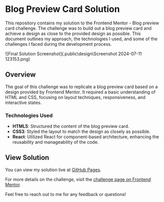 # Blog Preview Card Solution

This repository contains my solution to the Frontend Mentor - Blog preview card challenge. The challenge was to build out a blog preview card and achieve a design as close to the provided design as possible. This document outlines my approach, the technologies I used, and some of the challenges I faced during the development process.

![Final Solution Screenshot](.public\design\Screenshot 2024-07-11 123153.png)

## Overview

The goal of this challenge was to replicate a blog preview card based on a design provided by Frontend Mentor. It required a basic understanding of HTML and CSS, focusing on layout techniques, responsiveness, and interactive states.

### Technologies Used

- **HTML5**: Structured the content of the blog preview card.
- **CSS3**: Styled the layout to match the design as closely as possible.
- **React**: Utilized React for component-based architecture, enhancing the reusability and manageability of the code.

## View Solution

You can view my solution live at [GitHub Pages](#).

For more details on the challenge, visit the [challenge page on Frontend Mentor](https://www.frontendmentor.io/challenges/blog-preview-card-ckPaj01IcS).

Feel free to reach out to me for any feedback or questions!
